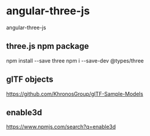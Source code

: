 # angular-three-js
angular-three-js

## three.js npm package
npm install --save three
npm i --save-dev @types/three

## glTF objects
https://github.com/KhronosGroup/glTF-Sample-Models

## enable3d
https://www.npmjs.com/search?q=enable3d


